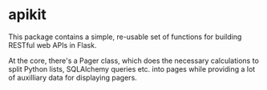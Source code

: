 # apikit

This package contains a simple, re-usable set of functions for building
RESTful web APIs in Flask.

At the core, there's a Pager class, which does the necessary calculations
to split Python lists, SQLAlchemy queries etc. into pages while providing
a lot of auxilliary data for displaying pagers.


